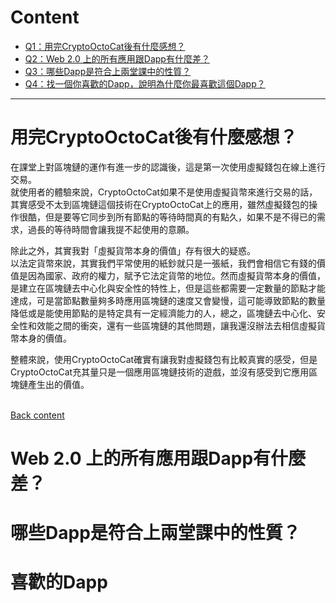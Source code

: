 # Content
- [Q1：用完CryptoOctoCat後有什麼感想？](https://github.com/vanikk06/BlockChain/tree/master/HW1#%E7%94%A8%E5%AE%8Ccryptooctocat%E5%BE%8C%E6%9C%89%E4%BB%80%E9%BA%BC%E6%84%9F%E6%83%B3)
- [Q2：Web 2.0 上的所有應用跟Dapp有什麼差？](https://github.com/vanikk06/BlockChain/tree/master/HW1#web-20-%E4%B8%8A%E7%9A%84%E6%89%80%E6%9C%89%E6%87%89%E7%94%A8%E8%B7%9Fdapp%E6%9C%89%E4%BB%80%E9%BA%BC%E5%B7%AE)
- [Q3：哪些Dapp是符合上兩堂課中的性質？](https://github.com/vanikk06/BlockChain/tree/master/HW1#%E5%93%AA%E4%BA%9Bdapp%E6%98%AF%E7%AC%A6%E5%90%88%E4%B8%8A%E5%85%A9%E5%A0%82%E8%AA%B2%E4%B8%AD%E7%9A%84%E6%80%A7%E8%B3%AA)
- [Q4：找一個你喜歡的Dapp，說明為什麼你最喜歡這個Dapp？](https://github.com/vanikk06/BlockChain/tree/master/HW1#%E5%96%9C%E6%AD%A1%E7%9A%84dapp)

---

# 用完CryptoOctoCat後有什麼感想？

在課堂上對區塊鏈的運作有進一步的認識後，這是第一次使用虛擬錢包在線上進行交易。\
就使用者的體驗來說，CryptoOctoCat如果不是使用虛擬貨幣來進行交易的話，其實感受不太到區塊鏈這個技術在CryptoOctoCat上的應用，雖然虛擬錢包的操作很酷，但是要等它同步到所有節點的等待時間真的有點久，如果不是不得已的需求，過長的等待時間會讓我提不起使用的意願。

除此之外，其實我對「虛擬貨幣本身的價值」存有很大的疑惑。\
以法定貨幣來說，其實我們平常使用的紙鈔就只是一張紙，我們會相信它有錢的價值是因為國家、政府的權力，賦予它法定貨幣的地位。然而虛擬貨幣本身的價值，是建立在區塊鏈去中心化與安全性的特性上，但是這些都需要一定數量的節點才能達成，可是當節點數量夠多時應用區塊鏈的速度又會變慢，這可能導致節點的數量降低或是能使用節點的是特定具有一定經濟能力的人，總之，區塊鏈去中心化、安全性和效能之間的衝突，還有一些區塊鏈的其他問題，讓我還沒辦法去相信虛擬貨幣本身的價值。

整體來說，使用CryptoOctoCat確實有讓我對虛擬錢包有比較真實的感受，但是CryptoOctoCat充其量只是一個應用區塊鏈技術的遊戲，並沒有感受到它應用區塊鏈產生出的價值。

 \
[Back content](https://github.com/vanikk06/BlockChain/tree/master/HW1#content)

# Web 2.0 上的所有應用跟Dapp有什麼差？


# 哪些Dapp是符合上兩堂課中的性質？


# 喜歡的Dapp

